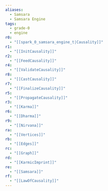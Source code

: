 ```yaml
---
aliases:
  - Samsara
  - Samsara Engine
tags:
  - grade-0
  - engine
r0:
  - "[[spark_0_samsara_engine_t|Causality]]"
r1:
  - "[[InitCausality]]"
r2:
  - "[[FeedCausality]]"
r4:
  - "[[ValidateCausality]]"
r8:
  - "[[CastCausality]]"
r7:
  - "[[FinalizeCausality]]"
r5:
  - "[[PropagateCausality]]"
r3:
  - "[[Karma]]"
r6:
  - "[[Dharma]]"
r9:
  - "[[Nirvana]]"
ra:
  - "[[Vertices]]"
rb:
  - "[[Edges]]"
rc:
  - "[[Graph]]"
rd:
  - "[[KarmicImprint]]"
re:
  - "[[Samsara]]"
rf:
  - "[[LawOfCausality]]"
---
```

